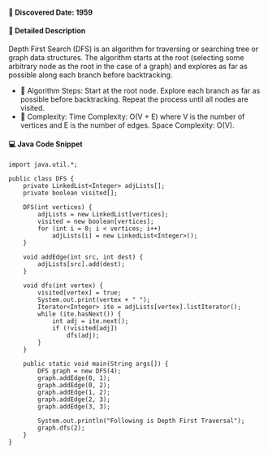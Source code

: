 #### 📅 Discovered Date: 1959
#### 📃 Detailed Description
Depth First Search (DFS) is an algorithm for traversing or searching tree or graph data structures. The algorithm starts at the root (selecting some arbitrary node as the root in the case of a graph) and explores as far as possible along each branch before backtracking.

* 🔹 Algorithm Steps:
Start at the root node.
Explore each branch as far as possible before backtracking.
Repeat the process until all nodes are visited.
* 🔹 Complexity:
Time Complexity: O(V + E) where V is the number of vertices and E is the number of edges.
Space Complexity: O(V).

#### 💻 Java Code Snippet
```
import java.util.*;

public class DFS {
    private LinkedList<Integer> adjLists[];
    private boolean visited[];

    DFS(int vertices) {
        adjLists = new LinkedList[vertices];
        visited = new boolean[vertices];
        for (int i = 0; i < vertices; i++)
            adjLists[i] = new LinkedList<Integer>();
    }

    void addEdge(int src, int dest) {
        adjLists[src].add(dest);
    }

    void dfs(int vertex) {
        visited[vertex] = true;
        System.out.print(vertex + " ");
        Iterator<Integer> ite = adjLists[vertex].listIterator();
        while (ite.hasNext()) {
            int adj = ite.next();
            if (!visited[adj])
                dfs(adj);
        }
    }

    public static void main(String args[]) {
        DFS graph = new DFS(4);
        graph.addEdge(0, 1);
        graph.addEdge(0, 2);
        graph.addEdge(1, 2);
        graph.addEdge(2, 3);
        graph.addEdge(3, 3);

        System.out.println("Following is Depth First Traversal");
        graph.dfs(2);
    }
}
